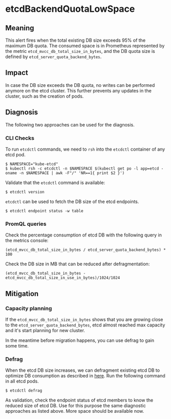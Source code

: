 # etcdBackendQuotaLowSpace

## Meaning

This alert fires when the total existing DB size exceeds 95% of the maximum
DB quota. The consumed space is in Prometheus represented by the metric
`etcd_mvcc_db_total_size_in_bytes`, and the DB quota size is defined by
`etcd_server_quota_backend_bytes`.

## Impact

In case the DB size exceeds the DB quota, no writes can be performed anymore on
the etcd cluster. This further prevents any updates in the cluster, such as the
creation of pods.

## Diagnosis

The following two approaches can be used for the diagnosis.

### CLI Checks

To run `etcdctl` commands, we need to `rsh` into the `etcdctl` container of any
etcd pod.

```console
$ NAMESPACE="kube-etcd"
$ kubectl rsh -c etcdctl -n $NAMESPACE $(kubectl get po -l app=etcd -oname -n $NAMESPACE | awk -F"/" 'NR==1{ print $2 }')
```

Validate that the `etcdctl` command is available:

```console
$ etcdctl version
```

`etcdctl` can be used to fetch the DB size of the etcd endpoints.

```console
$ etcdctl endpoint status -w table
```

### PromQL queries

Check the percentage consumption of etcd DB with the following query in the
metrics console:

```console
(etcd_mvcc_db_total_size_in_bytes / etcd_server_quota_backend_bytes) * 100
```

Check the DB size in MB that can be reduced after defragmentation:

```console
(etcd_mvcc_db_total_size_in_bytes - etcd_mvcc_db_total_size_in_use_in_bytes)/1024/1024
```

## Mitigation

### Capacity planning

If the `etcd_mvcc_db_total_size_in_bytes` shows that you are growing close to
the `etcd_server_quota_backend_bytes`, etcd almost reached max capacity and it's
start planning for new cluster.

In the meantime before migration happens, you can use defrag to gain some time.

### Defrag

When the etcd DB size increases, we can defragment existing etcd DB to optimize
DB consumption as described in [here][etcdDefragmentation]. Run the following
command in all etcd pods.

```console
$ etcdctl defrag
```

As validation, check the endpoint status of etcd members to know the reduced
size of etcd DB. Use for this purpose the same diagnostic approaches as listed
above. More space should be available now.

[etcdDefragmentation]: https://etcd.io/dkubectls/v3.4.0/op-guide/maintenance/
